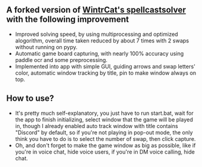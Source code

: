 ## A forked version of [WintrCat's spellcastsolver](https://github.com/wintrcat/spellcastsolver) with the following improvement
- Improved solving speed, by using multiprocessing and optimized alogorithm, overall time taken reduced by about 7 times with 2 swaps without running on pypy.
- Automatic game board capturing, with nearly 100% accuracy using paddle ocr and some preprocessing.
- Implemented into app with simple GUI, guiding arrows and swap letters' color, automatic window tracking by title, pin to make window always on top.

## How to use?
- It's pretty much self-explanatory, you just have to run start.bat, wait for the app to finish initializing, select window that the game will be played in, though I already enabled auto track window with title contains "Discord" by default, so if you're not playing in pop-out mode, the only think you have to do is to select the number of swap, then click capture.  
- Oh, and don't forget to make the game window as big as possible, like if you're in voice chat, hide voice users, if you're in DM voice calling, hide chat.
